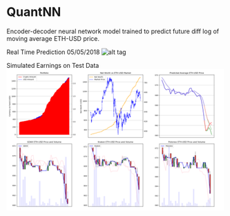 # QuantNN

Encoder-decoder neural network model trained to predict future diff log of moving average ETH-USD price.


Real Time Prediction 05/05/2018
![alt tag](https://github.com/Jaewan-Yun/QuantNN/blob/master/docs/figures/movie_1.gif)

Simulated Earnings on Test Data
![alt tag](https://github.com/Jaewan-Yun/QuantNN/blob/master/docs/figures/simulated_earnings_1.png)
